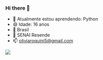 ### Hi there 👋

- 🌱 Atualmente estou aprendendo: Python
- 😄 Idade: 16 anos
- 📌 Brasil
- 📔 SENAI Resende
- 📫 oliviaroquini5@gmail.com

[<img src = "https://img.shields.io/badge/instagram-%23E4405F.svg?&style=for-the-badge&logo=instagram&logoColor=white">](https://instagram.com/eu.olivialima?igshid=1h9u6v7mc56de)

